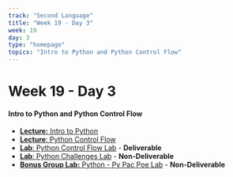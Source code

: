 ```yaml
---
track: "Second Language"
title: "Week 19 - Day 3"
week: 19
day: 3
type: "homepage"
topics: "Intro to Python and Python Control Flow"
---
```


# Week 19 - Day 3

#### Intro to Python and Python Control Flow
- [**Lecture:** Intro to Python](/second-language/week-19/day-3/lecture-materials/intro-to-python/)
- [**Lecture**: Python Control Flow](/second-language/week-19/day-3/lecture-materials/intro-to-python-control-flow/) 
- [**Lab**: Python Control Flow Lab](/second-language/week-19/day-3/labs/python-control-flow-lab/) - **Deliverable**
- [**Lab**: Python Challenges Lab](/second-language/week-19/day-3/labs/python-challenges-lab/) - **Non-Deliverable**
- [**Bonus Group Lab:** Python - Py Pac Poe Lab](/second-language/week-19/day-3/labs/python-py-pac-poe-lab/) - **Non-Deliverable**